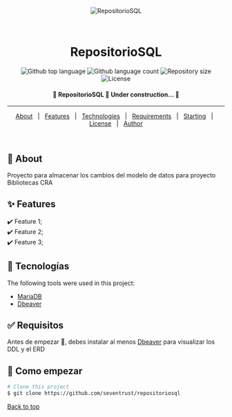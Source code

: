 <div align="center" id="top"> 
  <img src="./.github/app.gif" alt="RepositorioSQL" />

  &#xa0;

  <!-- <a href="https://repositoriosql.netlify.app">Demo</a> -->
</div>

<h1 align="center">RepositorioSQL</h1>

<p align="center">
  <img alt="Github top language" src="https://img.shields.io/github/languages/top/seventrust/repositoriosql?color=56BEB8">

  <img alt="Github language count" src="https://img.shields.io/github/languages/count/seventrust/repositoriosql?color=56BEB8">

  <img alt="Repository size" src="https://img.shields.io/github/repo-size/seventrust/repositoriosql?color=56BEB8">

  <img alt="License" src="https://img.shields.io/github/license/seventrust/repositoriosql?color=56BEB8">

  <!-- <img alt="Github issues" src="https://img.shields.io/github/issues/{{YOUR_GITHUB_USERNAME}}/repositoriosql?color=56BEB8" /> -->

  <!-- <img alt="Github forks" src="https://img.shields.io/github/forks/{{YOUR_GITHUB_USERNAME}}/repositoriosql?color=56BEB8" /> -->

  <!-- <img alt="Github stars" src="https://img.shields.io/github/stars/{{YOUR_GITHUB_USERNAME}}/repositoriosql?color=56BEB8" /> -->
</p>

<!-- Status -->

<h4 align="center"> 
	🚧  RepositorioSQL 🚀 Under construction...  🚧
</h4> 

<hr>

<p align="center">
  <a href="#dart-about">About</a> &#xa0; | &#xa0; 
  <a href="#sparkles-features">Features</a> &#xa0; | &#xa0;
  <a href="#rocket-technologies">Technologies</a> &#xa0; | &#xa0;
  <a href="#white_check_mark-requirements">Requirements</a> &#xa0; | &#xa0;
  <a href="#checkered_flag-starting">Starting</a> &#xa0; | &#xa0;
  <a href="#memo-license">License</a> &#xa0; | &#xa0;
  <a href="https://github.com/seventrust" target="_blank">Author</a>
</p>

<br>

## :dart: About ##

Proyecto para almacenar los cambios del modelo de datos para 
proyecto Bibliotecas CRA

## :sparkles: Features ##

:heavy_check_mark: Feature 1;\
:heavy_check_mark: Feature 2;\
:heavy_check_mark: Feature 3;

## :rocket: Tecnologías ##

The following tools were used in this project:

- [MariaDB](https://mariadb.org/)
- [Dbeaver](https://dbeaver.io)

## :white_check_mark: Requisitos ##

Antes de empezar :checkered_flag:, debes instalar al menos [Dbeaver](https://dbeaver.io) para 
visualizar los DDL y el ERD

## :checkered_flag: Como empezar ##

```bash
# Clone this project
$ git clone https://github.com/seventrust/repositoriosql

```

<a href="#top">Back to top</a>
